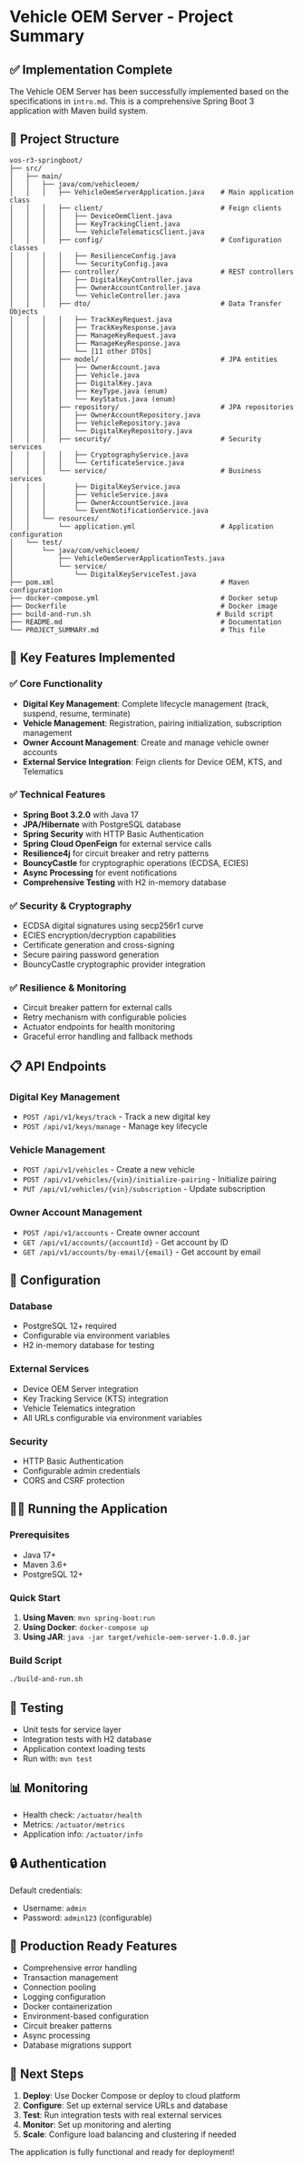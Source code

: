 # Vehicle OEM Server - Project Summary

## ✅ Implementation Complete

The Vehicle OEM Server has been successfully implemented based on the specifications in `intro.md`. This is a comprehensive Spring Boot 3 application with Maven build system.

## 📁 Project Structure

```
vos-r3-springboot/
├── src/
│   ├── main/
│   │   ├── java/com/vehicleoem/
│   │   │   ├── VehicleOemServerApplication.java    # Main application class
│   │   │   ├── client/                             # Feign clients
│   │   │   │   ├── DeviceOemClient.java
│   │   │   │   ├── KeyTrackingClient.java
│   │   │   │   └── VehicleTelematicsClient.java
│   │   │   ├── config/                             # Configuration classes
│   │   │   │   ├── ResilienceConfig.java
│   │   │   │   └── SecurityConfig.java
│   │   │   ├── controller/                         # REST controllers
│   │   │   │   ├── DigitalKeyController.java
│   │   │   │   ├── OwnerAccountController.java
│   │   │   │   └── VehicleController.java
│   │   │   ├── dto/                                # Data Transfer Objects
│   │   │   │   ├── TrackKeyRequest.java
│   │   │   │   ├── TrackKeyResponse.java
│   │   │   │   ├── ManageKeyRequest.java
│   │   │   │   ├── ManageKeyResponse.java
│   │   │   │   └── [11 other DTOs]
│   │   │   ├── model/                              # JPA entities
│   │   │   │   ├── OwnerAccount.java
│   │   │   │   ├── Vehicle.java
│   │   │   │   ├── DigitalKey.java
│   │   │   │   ├── KeyType.java (enum)
│   │   │   │   └── KeyStatus.java (enum)
│   │   │   ├── repository/                         # JPA repositories
│   │   │   │   ├── OwnerAccountRepository.java
│   │   │   │   ├── VehicleRepository.java
│   │   │   │   └── DigitalKeyRepository.java
│   │   │   ├── security/                           # Security services
│   │   │   │   ├── CryptographyService.java
│   │   │   │   └── CertificateService.java
│   │   │   └── service/                            # Business services
│   │   │       ├── DigitalKeyService.java
│   │   │       ├── VehicleService.java
│   │   │       ├── OwnerAccountService.java
│   │   │       └── EventNotificationService.java
│   │   └── resources/
│   │       └── application.yml                     # Application configuration
│   └── test/
│       └── java/com/vehicleoem/
│           ├── VehicleOemServerApplicationTests.java
│           └── service/
│               └── DigitalKeyServiceTest.java
├── pom.xml                                         # Maven configuration
├── docker-compose.yml                              # Docker setup
├── Dockerfile                                      # Docker image
├── build-and-run.sh                               # Build script
├── README.md                                       # Documentation
└── PROJECT_SUMMARY.md                              # This file
```

## 🚀 Key Features Implemented

### ✅ Core Functionality
- **Digital Key Management**: Complete lifecycle management (track, suspend, resume, terminate)
- **Vehicle Management**: Registration, pairing initialization, subscription management
- **Owner Account Management**: Create and manage vehicle owner accounts
- **External Service Integration**: Feign clients for Device OEM, KTS, and Telematics

### ✅ Technical Features
- **Spring Boot 3.2.0** with Java 17
- **JPA/Hibernate** with PostgreSQL database
- **Spring Security** with HTTP Basic Authentication
- **Spring Cloud OpenFeign** for external service calls
- **Resilience4j** for circuit breaker and retry patterns
- **BouncyCastle** for cryptographic operations (ECDSA, ECIES)
- **Async Processing** for event notifications
- **Comprehensive Testing** with H2 in-memory database

### ✅ Security & Cryptography
- ECDSA digital signatures using secp256r1 curve
- ECIES encryption/decryption capabilities
- Certificate generation and cross-signing
- Secure pairing password generation
- BouncyCastle cryptographic provider integration

### ✅ Resilience & Monitoring
- Circuit breaker pattern for external calls
- Retry mechanism with configurable policies
- Actuator endpoints for health monitoring
- Graceful error handling and fallback methods

## 📋 API Endpoints

### Digital Key Management
- `POST /api/v1/keys/track` - Track a new digital key
- `POST /api/v1/keys/manage` - Manage key lifecycle

### Vehicle Management  
- `POST /api/v1/vehicles` - Create a new vehicle
- `POST /api/v1/vehicles/{vin}/initialize-pairing` - Initialize pairing
- `PUT /api/v1/vehicles/{vin}/subscription` - Update subscription

### Owner Account Management
- `POST /api/v1/accounts` - Create owner account
- `GET /api/v1/accounts/{accountId}` - Get account by ID
- `GET /api/v1/accounts/by-email/{email}` - Get account by email

## 🔧 Configuration

### Database
- PostgreSQL 12+ required
- Configurable via environment variables
- H2 in-memory database for testing

### External Services
- Device OEM Server integration
- Key Tracking Service (KTS) integration  
- Vehicle Telematics integration
- All URLs configurable via environment variables

### Security
- HTTP Basic Authentication
- Configurable admin credentials
- CORS and CSRF protection

## 🏃‍♂️ Running the Application

### Prerequisites
- Java 17+
- Maven 3.6+
- PostgreSQL 12+

### Quick Start
1. **Using Maven**: `mvn spring-boot:run`
2. **Using Docker**: `docker-compose up`
3. **Using JAR**: `java -jar target/vehicle-oem-server-1.0.0.jar`

### Build Script
```bash
./build-and-run.sh
```

## 🧪 Testing

- Unit tests for service layer
- Integration tests with H2 database
- Application context loading tests
- Run with: `mvn test`

## 📊 Monitoring

- Health check: `/actuator/health`
- Metrics: `/actuator/metrics`
- Application info: `/actuator/info`

## 🔒 Authentication

Default credentials:
- Username: `admin`
- Password: `admin123` (configurable)

## 🌟 Production Ready Features

- Comprehensive error handling
- Transaction management
- Connection pooling
- Logging configuration
- Docker containerization
- Environment-based configuration
- Circuit breaker patterns
- Async processing
- Database migrations support

## 📝 Next Steps

1. **Deploy**: Use Docker Compose or deploy to cloud platform
2. **Configure**: Set up external service URLs and database
3. **Test**: Run integration tests with real external services
4. **Monitor**: Set up monitoring and alerting
5. **Scale**: Configure load balancing and clustering if needed

The application is fully functional and ready for deployment!
